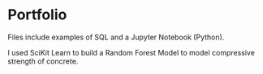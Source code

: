 # Portfolio
Files include examples of SQL and a Jupyter Notebook (Python).

I used SciKit Learn to build a Random Forest Model to model compressive strength of concrete.

